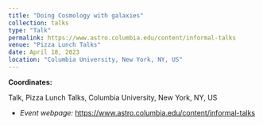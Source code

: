 ```yaml
---
title: "Doing Cosmology with galaxies"
collection: talks
type: "Talk"
permalink: https://www.astro.columbia.edu/content/informal-talks
venue: "Pizza Lunch Talks"
date: April 18, 2023
location: "Columbia University, New York, NY, US"
---
```


**Coordinates:**

Talk, Pizza Lunch Talks, Columbia University, New York, NY, US

* _Event webpage:_ https://www.astro.columbia.edu/content/informal-talks
